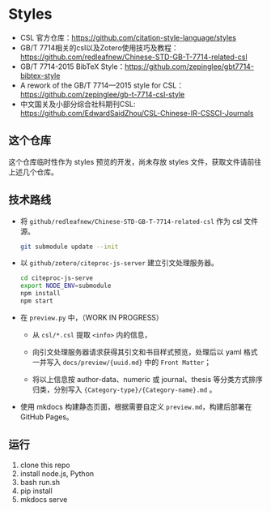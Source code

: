 # Styles

- CSL 官方仓库：https://github.com/citation-style-language/styles
- GB/T 7714相关的csl以及Zotero使用技巧及教程：https://github.com/redleafnew/Chinese-STD-GB-T-7714-related-csl
- GB/T 7714-2015 BibTeX Style：https://github.com/zepinglee/gbt7714-bibtex-style
- A rework of the GB/T 7714—2015 style for CSL：https://github.com/zepinglee/gb-t-7714-csl-style
- 中文国关及小部分综合社科期刊CSL: https://github.com/EdwardSaidZhou/CSL-Chinese-IR-CSSCI-Journals

## 这个仓库

这个仓库临时性作为 styles 预览的开发，尚未存放 styles 文件，获取文件请前往上述几个仓库。

## 技术路线

- 将 `github/redleafnew/Chinese-STD-GB-T-7714-related-csl` 作为 csl 文件源。

    ```bash
    git submodule update --init
    ```

- 以 `github/zotero/citeproc-js-server` 建立引文处理服务器。


    ```bash
    cd citeproc-js-serve
    export NODE_ENV=submodule
    npm install
    npm start
    ```

- 在 `preview.py` 中，（WORK IN PROGRESS）

  - 从 `csl/*.csl` 提取 `<info>` 内的信息，
 
  - 向引文处理服务器请求获得其引文和书目样式预览，处理后以 yaml 格式一并写入 `docs/preview/{uuid.md}` 中的 `Front Matter`；

  - 将以上信息按 author-data、numeric 或 journal、thesis 等分类方式排序归类，分别写入 `{Category-type}/{Category-name}.md` 。

- 使用 mkdocs 构建静态页面，根据需要自定义 `preview.md`，构建后部署在 GitHub Pages。

## 运行

1. clone this repo
2. install node.js, Python
3. bash run.sh
4. pip install
5. mkdocs serve